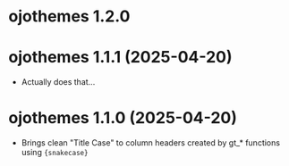 # ojothemes 1.2.0

# ojothemes 1.1.1 (2025-04-20)

* Actually does that...

# ojothemes 1.1.0 (2025-04-20)

* Brings clean "Title Case" to column headers created by gt_* functions using `{snakecase}` 

